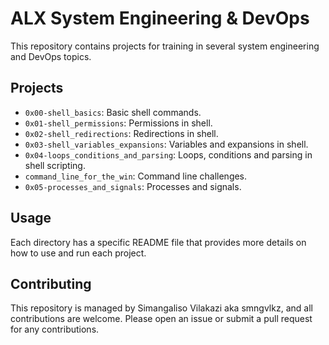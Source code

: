 # ALX System Engineering & DevOps

This repository contains projects for training in several system engineering and DevOps topics.

## Projects

- `0x00-shell_basics`: Basic shell commands.
- `0x01-shell_permissions`: Permissions in shell.
- `0x02-shell_redirections`: Redirections in shell.
- `0x03-shell_variables_expansions`: Variables and expansions in shell.
- `0x04-loops_conditions_and_parsing`: Loops, conditions and parsing in shell scripting.
- `command_line_for_the_win`: Command line challenges.
- `0x05-processes_and_signals`: Processes and signals.

## Usage

Each directory has a specific README file that provides more details on how to use and run each project.

## Contributing

This repository is managed by Simangaliso Vilakazi aka smngvlkz, and all contributions are welcome. Please open an issue or submit a pull request for any contributions.
